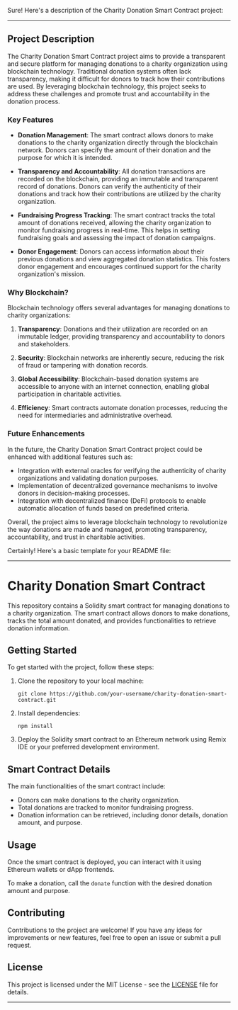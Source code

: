 Sure! Here's a description of the Charity Donation Smart Contract project:

---

## Project Description

The Charity Donation Smart Contract project aims to provide a transparent and secure platform for managing donations to a charity organization using blockchain technology. Traditional donation systems often lack transparency, making it difficult for donors to track how their contributions are used. By leveraging blockchain technology, this project seeks to address these challenges and promote trust and accountability in the donation process.

### Key Features

- **Donation Management**: The smart contract allows donors to make donations to the charity organization directly through the blockchain network. Donors can specify the amount of their donation and the purpose for which it is intended.

- **Transparency and Accountability**: All donation transactions are recorded on the blockchain, providing an immutable and transparent record of donations. Donors can verify the authenticity of their donations and track how their contributions are utilized by the charity organization.

- **Fundraising Progress Tracking**: The smart contract tracks the total amount of donations received, allowing the charity organization to monitor fundraising progress in real-time. This helps in setting fundraising goals and assessing the impact of donation campaigns.

- **Donor Engagement**: Donors can access information about their previous donations and view aggregated donation statistics. This fosters donor engagement and encourages continued support for the charity organization's mission.

### Why Blockchain?

Blockchain technology offers several advantages for managing donations to charity organizations:

1. **Transparency**: Donations and their utilization are recorded on an immutable ledger, providing transparency and accountability to donors and stakeholders.

2. **Security**: Blockchain networks are inherently secure, reducing the risk of fraud or tampering with donation records.

3. **Global Accessibility**: Blockchain-based donation systems are accessible to anyone with an internet connection, enabling global participation in charitable activities.

4. **Efficiency**: Smart contracts automate donation processes, reducing the need for intermediaries and administrative overhead.

### Future Enhancements

In the future, the Charity Donation Smart Contract project could be enhanced with additional features such as:

- Integration with external oracles for verifying the authenticity of charity organizations and validating donation purposes.
- Implementation of decentralized governance mechanisms to involve donors in decision-making processes.
- Integration with decentralized finance (DeFi) protocols to enable automatic allocation of funds based on predefined criteria.

Overall, the project aims to leverage blockchain technology to revolutionize the way donations are made and managed, promoting transparency, accountability, and trust in charitable activities.

Certainly! Here's a basic template for your README file:

---

# Charity Donation Smart Contract

This repository contains a Solidity smart contract for managing donations to a charity organization. The smart contract allows donors to make donations, tracks the total amount donated, and provides functionalities to retrieve donation information.

## Getting Started

To get started with the project, follow these steps:

1. Clone the repository to your local machine:
   ```
   git clone https://github.com/your-username/charity-donation-smart-contract.git
   ```

2. Install dependencies:
   ```
   npm install
   ```

3. Deploy the Solidity smart contract to an Ethereum network using Remix IDE or your preferred development environment.

## Smart Contract Details

The main functionalities of the smart contract include:

- Donors can make donations to the charity organization.
- Total donations are tracked to monitor fundraising progress.
- Donation information can be retrieved, including donor details, donation amount, and purpose.

## Usage

Once the smart contract is deployed, you can interact with it using Ethereum wallets or dApp frontends. 

To make a donation, call the `donate` function with the desired donation amount and purpose.

## Contributing

Contributions to the project are welcome! If you have any ideas for improvements or new features, feel free to open an issue or submit a pull request.

## License

This project is licensed under the MIT License - see the [LICENSE](LICENSE) file for details.

---

